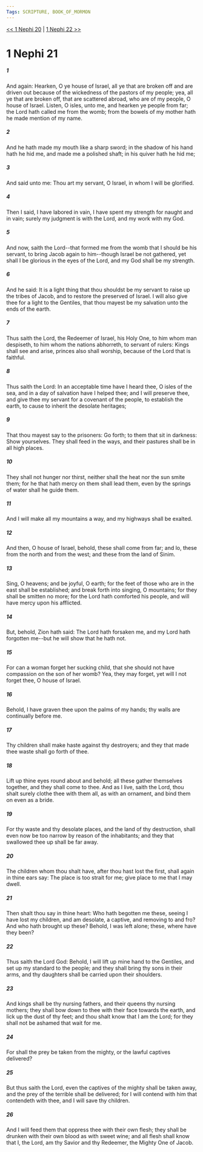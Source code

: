 ```yaml
---
Tags: SCRIPTURE, BOOK_OF_MORMON
---
```


[<< 1 Nephi 20](BOOK_OF_MORMON/01_1_Nephi/1_Nephi_20.md) | [1 Nephi 22 >>](BOOK_OF_MORMON/01_1_Nephi/1_Nephi_22.md)

# 1 Nephi 21

##### 1
 And again: Hearken, O ye house of Israel, all ye that are broken off and are driven out because of the wickedness of the pastors of my people; yea, all ye that are broken off, that are scattered abroad, who are of my people, O house of Israel. Listen, O isles, unto me, and hearken ye people from far; the Lord hath called me from the womb; from the bowels of my mother hath he made mention of my name.
##### 2
 And he hath made my mouth like a sharp sword; in the shadow of his hand hath he hid me, and made me a polished shaft; in his quiver hath he hid me;
##### 3
 And said unto me: Thou art my servant, O Israel, in whom I will be glorified.
##### 4
 Then I said, I have labored in vain, I have spent my strength for naught and in vain; surely my judgment is with the Lord, and my work with my God.
##### 5
 And now, saith the Lord--that formed me from the womb that I should be his servant, to bring Jacob again to him--though Israel be not gathered, yet shall I be glorious in the eyes of the Lord, and my God shall be my strength.
##### 6
 And he said: It is a light thing that thou shouldst be my servant to raise up the tribes of Jacob, and to restore the preserved of Israel. I will also give thee for a light to the Gentiles, that thou mayest be my salvation unto the ends of the earth.
##### 7
 Thus saith the Lord, the Redeemer of Israel, his Holy One, to him whom man despiseth, to him whom the nations abhorreth, to servant of rulers: Kings shall see and arise, princes also shall worship, because of the Lord that is faithful.
##### 8
 Thus saith the Lord: In an acceptable time have I heard thee, O isles of the sea, and in a day of salvation have I helped thee; and I will preserve thee, and give thee my servant for a covenant of the people, to establish the earth, to cause to inherit the desolate heritages;
##### 9
 That thou mayest say to the prisoners: Go forth; to them that sit in darkness: Show yourselves. They shall feed in the ways, and their pastures shall be in all high places.
##### 10
 They shall not hunger nor thirst, neither shall the heat nor the sun smite them; for he that hath mercy on them shall lead them, even by the springs of water shall he guide them.
##### 11
 And I will make all my mountains a way, and my highways shall be exalted.
##### 12
 And then, O house of Israel, behold, these shall come from far; and lo, these from the north and from the west; and these from the land of Sinim.
##### 13
 Sing, O heavens; and be joyful, O earth; for the feet of those who are in the east shall be established; and break forth into singing, O mountains; for they shall be smitten no more; for the Lord hath comforted his people, and will have mercy upon his afflicted.
##### 14
 But, behold, Zion hath said: The Lord hath forsaken me, and my Lord hath forgotten me--but he will show that he hath not.
##### 15
 For can a woman forget her sucking child, that she should not have compassion on the son of her womb? Yea, they may forget, yet will I not forget thee, O house of Israel.
##### 16
 Behold, I have graven thee upon the palms of my hands; thy walls are continually before me.
##### 17
 Thy children shall make haste against thy destroyers; and they that made thee waste shall go forth of thee.
##### 18
 Lift up thine eyes round about and behold; all these gather themselves together, and they shall come to thee. And as I live, saith the Lord, thou shalt surely clothe thee with them all, as with an ornament, and bind them on even as a bride.
##### 19
 For thy waste and thy desolate places, and the land of thy destruction, shall even now be too narrow by reason of the inhabitants; and they that swallowed thee up shall be far away.
##### 20
 The children whom thou shalt have, after thou hast lost the first, shall again in thine ears say: The place is too strait for me; give place to me that I may dwell.
##### 21
 Then shalt thou say in thine heart: Who hath begotten me these, seeing I have lost my children, and am desolate, a captive, and removing to and fro? And who hath brought up these? Behold, I was left alone; these, where have they been?
##### 22
 Thus saith the Lord God: Behold, I will lift up mine hand to the Gentiles, and set up my standard to the people; and they shall bring thy sons in their arms, and thy daughters shall be carried upon their shoulders.
##### 23
 And kings shall be thy nursing fathers, and their queens thy nursing mothers; they shall bow down to thee with their face towards the earth, and lick up the dust of thy feet; and thou shalt know that I am the Lord; for they shall not be ashamed that wait for me.
##### 24
 For shall the prey be taken from the mighty, or the lawful captives delivered?
##### 25
 But thus saith the Lord, even the captives of the mighty shall be taken away, and the prey of the terrible shall be delivered; for I will contend with him that contendeth with thee, and I will save thy children.
##### 26
 And I will feed them that oppress thee with their own flesh; they shall be drunken with their own blood as with sweet wine; and all flesh shall know that I, the Lord, am thy Savior and thy Redeemer, the Mighty One of Jacob.
